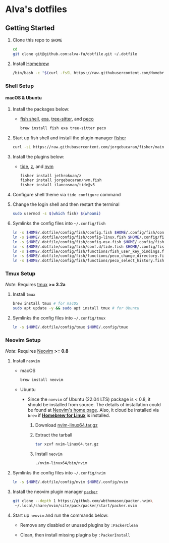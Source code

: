 # Alva's dotfiles

## Getting Started

1. Clone this repo to `$HOME`

    ```sh
    cd
    git clone git@github.com:alva-fu/dotfile.git ~/.dotfile
    ```

2. Install [Homebrew](https://brew.sh/)

   ```sh
   /bin/bash -c "$(curl -fsSL https://raw.githubusercontent.com/Homebrew/install/HEAD/install.sh)"
   ```

### Shell Setup

#### macOS & Ubuntu

1. Install the packages below:

    - [fish shell](https://fishshell.com/), [exa](https://the.exa.website/), [tree-sitter](https://tree-sitter.github.io/), and [peco](https://github.com/peco/peco)

        ```sh
        brew install fish exa tree-sitter peco
        ```

2. Start up fish shell and install the plugin manager [fisher](https://github.com/jorgebucaran/fisher)

    ```sh
    curl -sL https://raw.githubusercontent.com/jorgebucaran/fisher/main/functions/fisher.fish | source && fisher install jorgebucaran/fisher
    ```

3. Install the plugins below:

    - [tide](https://github.com/IlanCosman/tide), [z](https://github.com/jethrokuan/z), and [nvm](https://github.com/jorgebucaran/nvm.fish)

        ```sh
        fisher install jethrokuan/z
        fisher install jorgebucaran/nvm.fish
        fisher install ilancosman/tide@v5
        ```

4. Configure shell theme via `tide configure` command

5. Change the login shell and then restart the terminal 

    ```sh
    sudo usermod -s $(which fish) $(whoami)
    ```

6. Symlinks the config files into `~/.config/fish`

    ```sh
    ln -s $HOME/.dotfile/config/fish/config.fish $HOME/.config/fish/config.fish; \
    ln -s $HOME/.dotfile/config/fish/config-linux.fish $HOME/.config/fish/config-linux.fish; \
    ln -s $HOME/.dotfile/config/fish/config-osx.fish $HOME/.config/fish/config-osx.fish; \
    ln -s $HOME/.dotfile/config/fish/conf.d/tide.fish $HOME/.config/fish/conf.d/tide.fish; \
    ln -s $HOME/.dotfile/config/fish/functions/fish_user_key_bindings.fish $HOME/.config/fish/functions/fish_user_key_bindings.fish; \
    ln -s $HOME/.dotfile/config/fish/functions/peco_change_directory.fish $HOME/.config/fish/functions/peco_change_directory.fish; \
    ln -s $HOME/.dotfile/config/fish/functions/peco_select_history.fish $HOME/.config/fish/functions/peco_select_history.fish
    ```

### Tmux Setup

_Note_: Requires [tmux](https://github.com/tmux/tmux) **>= 3.2a**

1. Install `tmux`

    ```sh
    brew install tmux # for macOS
    sudo apt update -y && sudo apt install tmux # for Ubuntu
    ```

2. Symlinks the config files into `~/.config/tmux`

    ```sh
    ln -s $HOME/.dotfile/config/tmux $HOME/.config/tmux
    ```

### Neovim Setup

_Note_: Requires [Neovim](https://neovim.io/) **>= 0.8**

1. Install `neovim`

    - macOS

        ```sh
        brew install neovim
        ```

    - Ubuntu

        - Since the `noevim` of Ubuntu (22.04 LTS) package is < 0.8, it should be installed from source. The details of installation could be found at [Neovim's home page](https://neovim.io/). Also, it cloud be installed via `brew` if [**Homebrew for Linux**](https://docs.brew.sh/Homebrew-on-Linux) is installed.

          1. Download [nvim-linux64.tar.gz](https://github.com/neovim/neovim/releases/tag/stable)

          2. Extract the tarball

              ```sh
              tar xzvf nvim-linux64.tar.gz
              ```

          3. Install `neovim`

              ```sh
              ./nvim-linux64/bin/nvim
              ```

2. Symlinks the config files into `~/.config/nvim`

    ```sh
    ln -s $HOME/.dotfile/config/nvim $HOME/.config/nvim
    ```

3. Install the neovim plugin manager [`packer`](https://github.com/wbthomason/packer.nvim)

    ```sh
    git clone --depth 1 https://github.com/wbthomason/packer.nvim\
     ~/.local/share/nvim/site/pack/packer/start/packer.nvim
    ```

4. Start up `neovim` and run the commands below:

    - Remove any disabled or unused plugins by `:PackerClean`

    - Clean, then install missing plugins by `:PackerInstall`